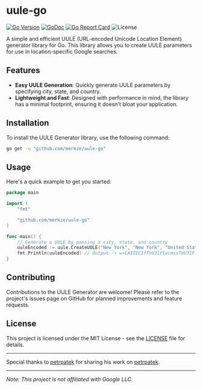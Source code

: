 # uule-go

[![Go Version](https://img.shields.io/badge/Go-1.21.3-blue)](https://golang.org)
[![GoDoc](https://pkg.go.dev/badge/github.com/merkie/uule-go.svg)](https://pkg.go.dev/github.com/merkie/uule-go)
[![Go Report Card](https://goreportcard.com/badge/github.com/merkie/uule-go)](https://goreportcard.com/report/github.com/merkie/uule-go)
![License](https://img.shields.io/badge/license-MIT-green)

A simple and efficient UULE (URL-encoded Unicode Location Element) generator library for Go. This library allows you to create UULE parameters for use in location-specific Google searches.

## Features

- **Easy UULE Generation**: Quickly generate UULE parameters by specifying city, state, and country.
- **Lightweight and Fast**: Designed with performance in mind, the library has a minimal footprint, ensuring it doesn't bloat your application.

## Installation

To install the UULE Generator library, use the following command:

```bash
go get -u "github.com/merkie/uule-go"
```

## Usage

Here's a quick example to get you started:

```go
package main

import (
	"fmt"

	"github.com/merkie/uule-go"
)

func main() {
	// Generate a UULE by passing a city, state, and country
	uuleEncoded := uule.CreateUULE("New York", "New York", "United States").Encode()
	fmt.Println(uuleEncoded) // Output -> w+CAIQICIfTmV3IFlvcmssTmV3IFlvcmssVW5pdGVkIFN0YXRlcw==
}
```

## Contributing

Contributions to the UULE Generator are welcome! Please refer to the project's issues page on GitHub for planned improvements and feature requests.

## License

This project is licensed under the MIT License - see the [LICENSE](LICENSE) file for details.

---

Special thanks to [petrpatek](https://github.com/petrpatek) for sharing his work on [petrpatek](https://github.com/petrpatek/create-uule).

---

_Note: This project is not affiliated with Google LLC._
